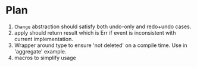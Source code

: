 # Plan

1. `Change` abstraction should satisfy both undo-only and redo+undo
   cases.
4. apply should return result which is Err if event is inconsistent with
   current implementation.
5. Wrapper around type to ensure 'not deleted' on a compile time.
Use in 'aggregate' example.
8. macros to simplify usage



